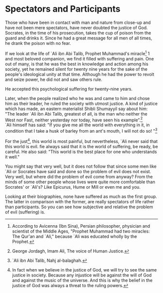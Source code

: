 Spectators and Participants
===========================

Those who have been in contact with man and nature from close-up and
have not been mere spectators, have never doubted the justice of God.
Socrates, in the time of his prosecution, takes the cup of poison from
the guard and drinks it. Since he had a great message for all men of all
times, he drank the poison with no fear.

If we look at the life of \`Ali ibn Abi Talib, Prophet Muhammad's
miracle[^1] 1 and most beloved companion, we find it filled with
suffering and pain. One out of many, is that he was the best in
knowledge and action among his society, yet he remained silent for
twenty nine years for the sake of the people's ideological unity at that
time. Although he had the power to revolt and seize power, he did not
and saw others rule.

He accepted this psychological suffering for twenty-nine years.

Later, when the people realized who he was and came to him and chose him
as their leader, he ruled the society with utmost justice. A kind of
justice which has made, an eastern materialist Shibli Shumayyil say
about him: "The leader \`Ali ibn Abi Talib, greatest of all, is the man
who neither the West nor Fast, neither yesterday nor today, have seen
his example”.[^2]  
 \`Ali himself has said: "If you give me all the world with everything
in it, in condition that I take a husk of barley from an ant's mouth, I
will not do so! "[^3]

For the just[^4], this world is most painful, but nevertheless, \`Ali
never said that this world is evil. fie always said that it is the world
of suffering, be ready, be careful. He also said: "This world is the
best place for one who understands it well."

You might say that very well, but it does not follow that since some men
like \`Ali or Socrates have said and done so the problem of evil does
not exist. Very well, but where did the problem of evil come from
anyway? From the minds of some other people whose lives were quite more
comfortable than Socrates' or \`Ali's? Like Epicurus, Hume or Mill or
even me and you.

Looking at their biographies, none have suffered as much as the first
group. The latter in comparison with the former, are really spectators
of life rather than participants. So you can see how subjective and
relative the problem of evil (suffering) is.

[^1]: According to Avicenna (Ibn Sina), Persian philosopher, physician
and scientist of the Middle Ages, "Prophet Muhammad had two miracles:
The Qur'an and \`Ali," because \`Ali was educated wholly by the Prophet.

[^2]: George Jordagh, Imam Ali, The voice of Human Justice.

[^3]: \`Ali ibn Abi Talib, Nahj al-balaghah.

[^4]: In fact when we believe in the justice of God, we will try to see
the same justice in society. Because any injustice will be against the
will of God and against the music of the universe. And this is why the
belief in the justice of God was always a threat to the ruling powers.


